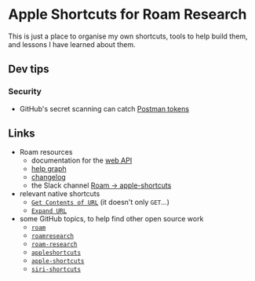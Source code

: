 # Apple Shortcuts for Roam Research

This is just a place to organise my own shortcuts, tools to help build them, and lessons I have learned about them.

## Dev tips

### Security

- GitHub's secret scanning can catch [Postman tokens](https://docs.github.com/en/code-security/secret-scanning/secret-scanning-patterns#supported-secrets)

## Links

- Roam resources
    - documentation for the [web API](https://roamresearch.com/#/app/developer-documentation/page/W4Po8pcHQ)
    - [help graph](https://roamresearch.com/#/app/help/page/fCaJekIoX)
    - [changelog](https://roamresearch.com/#/app/help/page/Ec97klr7x)
    - the Slack channel [Roam → apple-shortcuts](https://roamresearch.slack.com/archives/C038QEGUZL4)
- relevant native shortcuts
    - [`Get Contents of URL`](https://support.apple.com/en-gb/guide/shortcuts/apd58d46713f/ios) (it doesn't only `GET`...)
    - [`Expand URL`](https://matthewcassinelli.com/actions/expand-url/)
- some GitHub topics, to help find other open source work
    - [`roam`](https://github.com/topics/roam)
    - [`roamresearch`](https://github.com/topics/roamresearch)
    - [`roam-research`](https://github.com/topics/roam-research)
    - [`appleshortcuts`](https://github.com/topics/appleshortcuts)
    - [`apple-shortcuts`](https://github.com/topics/apple-shortcuts)
    - [`siri-shortcuts`](https://github.com/topics/siri-shortcuts)
